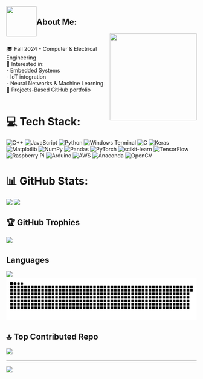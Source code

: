 <img align="left" src="https://user-images.githubusercontent.com/74038190/226127923-0e8b7792-7b3c-462b-951b-63c96ba1a5af.gif" width="80" height="80"> 

## About Me:

<img align="right" src="https://user-images.githubusercontent.com/74038190/235224431-e8c8c12e-6826-47f1-89fb-2ddad83b3abf.gif" width="230" height="230"> <br>

🎓 Fall 2024 - Computer & Electrical Engineering <br>🌟 Interested in: <br>      - Embedded Systems<br>      - IoT integration<br>      - Neural Networks & Machine Learning<br>🌱 Projects-Based GitHub portfolio<br><br>

# 💻 Tech Stack:
![C++](https://img.shields.io/badge/c++-%2300599C.svg?style=for-the-badge&logo=c%2B%2B&logoColor=white) ![JavaScript](https://img.shields.io/badge/javascript-%23323330.svg?style=for-the-badge&logo=javascript&logoColor=%23F7DF1E) ![Python](https://img.shields.io/badge/python-3670A0?style=for-the-badge&logo=python&logoColor=ffdd54) ![Windows Terminal](https://img.shields.io/badge/Windows%20Terminal-%234D4D4D.svg?style=for-the-badge&logo=windows-terminal&logoColor=white) ![C](https://img.shields.io/badge/c-%2300599C.svg?style=for-the-badge&logo=c&logoColor=white) ![Keras](https://img.shields.io/badge/Keras-%23D00000.svg?style=for-the-badge&logo=Keras&logoColor=white) ![Matplotlib](https://img.shields.io/badge/Matplotlib-%23ffffff.svg?style=for-the-badge&logo=Matplotlib&logoColor=black) ![NumPy](https://img.shields.io/badge/numpy-%23013243.svg?style=for-the-badge&logo=numpy&logoColor=white) ![Pandas](https://img.shields.io/badge/pandas-%23150458.svg?style=for-the-badge&logo=pandas&logoColor=white) ![PyTorch](https://img.shields.io/badge/PyTorch-%23EE4C2C.svg?style=for-the-badge&logo=PyTorch&logoColor=white) ![scikit-learn](https://img.shields.io/badge/scikit--learn-%23F7931E.svg?style=for-the-badge&logo=scikit-learn&logoColor=white) ![TensorFlow](https://img.shields.io/badge/TensorFlow-%23FF6F00.svg?style=for-the-badge&logo=TensorFlow&logoColor=white) ![Raspberry Pi](https://img.shields.io/badge/-RaspberryPi-C51A4A?style=for-the-badge&logo=Raspberry-Pi) ![Arduino](https://img.shields.io/badge/-Arduino-00979D?style=for-the-badge&logo=Arduino&logoColor=white) ![AWS](https://img.shields.io/badge/AWS-%23FF9900.svg?style=for-the-badge&logo=amazon-aws&logoColor=white) ![Anaconda](https://img.shields.io/badge/Anaconda-%2344A833.svg?style=for-the-badge&logo=anaconda&logoColor=white) ![OpenCV](https://img.shields.io/badge/opencv-%23white.svg?style=for-the-badge&logo=opencv&logoColor=white)

# 📊 GitHub Stats:
![](https://github-readme-stats.vercel.app/api?username=dita-deb&theme=tokyonight&hide_border=true&include_all_commits=false&count_private=false) 
![](https://github-readme-streak-stats.herokuapp.com/?user=dita-deb&theme=tokyonight&hide_border=true) <br>

## 🏆 GitHub Trophies
![](https://github-profile-trophy.vercel.app/?username=dita-deb&theme=tokyonight&no-frame=true&no-bg=false&margin-w=4)

## Languages
![](https://github-readme-stats.vercel.app/api/top-langs/?username=dita-deb&theme=tokyonight&hide_border=true&include_all_commits=false&count_private=false&layout=compact) ![Snake animation](https://github.com/dita-deb/dita-deb/blob/output/github-contribution-grid-snake.svg)


## 🔝 Top Contributed Repo
![](https://github-contributor-stats.vercel.app/api?username=dita-deb&limit=5&theme=tokyonight&combine_all_yearly_contributions=true)

---
[![](https://visitcount.itsvg.in/api?id=dita-deb&icon=0&color=1)](https://visitcount.itsvg.in)

<!-- Proudly created with GPRM ( https://gprm.itsvg.in ) -->

